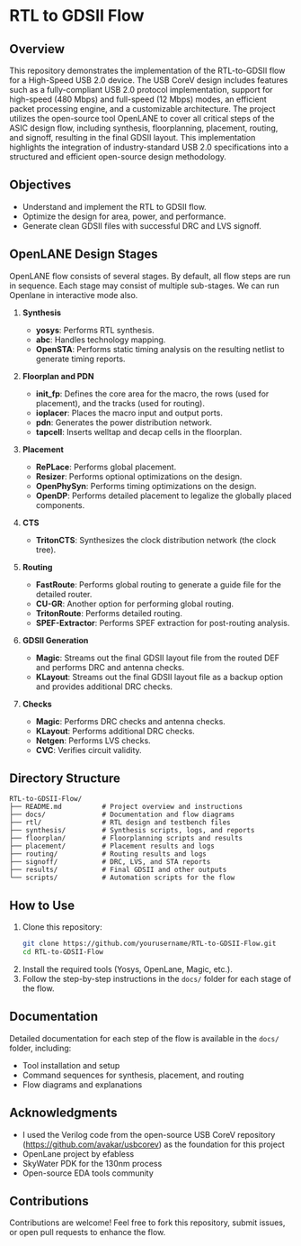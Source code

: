 # RTL to GDSII Flow

## Overview
This repository demonstrates the implementation of the RTL-to-GDSII flow for a High-Speed USB 2.0 device. The USB CoreV design includes features such as a fully-compliant USB 2.0 protocol implementation, support for high-speed (480 Mbps) and full-speed (12 Mbps) modes, an efficient packet processing engine, and a customizable architecture. The project utilizes the open-source tool OpenLANE to cover all critical steps of the ASIC design flow, including synthesis, floorplanning, placement, routing, and signoff, resulting in the final GDSII layout. This implementation highlights the integration of industry-standard USB 2.0 specifications into a structured and efficient open-source design methodology.

## Objectives
- Understand and implement the RTL to GDSII flow.
- Optimize the design for area, power, and performance.
- Generate clean GDSII files with successful DRC and LVS signoff.

  
## OpenLANE Design Stages

OpenLANE flow consists of several stages. By default, all flow steps are run in sequence. Each stage may consist of multiple sub-stages. We can run Openlane in interactive mode also.

1. **Synthesis**
    - **yosys**: Performs RTL synthesis.
    - **abc**: Handles technology mapping.
    - **OpenSTA**: Performs static timing analysis on the resulting netlist to generate timing reports.

2. **Floorplan and PDN**
    - **init_fp**: Defines the core area for the macro, the rows (used for placement), and the tracks (used for routing).
    - **ioplacer**: Places the macro input and output ports.
    - **pdn**: Generates the power distribution network.
    - **tapcell**: Inserts welltap and decap cells in the floorplan.

3. **Placement**
    - **RePLace**: Performs global placement.
    - **Resizer**: Performs optional optimizations on the design.
    - **OpenPhySyn**: Performs timing optimizations on the design.
    - **OpenDP**: Performs detailed placement to legalize the globally placed components.

4. **CTS**
    - **TritonCTS**: Synthesizes the clock distribution network (the clock tree).

5. **Routing**
    - **FastRoute**: Performs global routing to generate a guide file for the detailed router.
    - **CU-GR**: Another option for performing global routing.
    - **TritonRoute**: Performs detailed routing.
    - **SPEF-Extractor**: Performs SPEF extraction for post-routing analysis.

6. **GDSII Generation**
    - **Magic**: Streams out the final GDSII layout file from the routed DEF and performs DRC and antenna checks.
    - **KLayout**: Streams out the final GDSII layout file as a backup option and provides additional DRC checks.

7. **Checks**
    - **Magic**: Performs DRC checks and antenna checks.
    - **KLayout**: Performs additional DRC checks.
    - **Netgen**: Performs LVS checks.
    - **CVC**: Verifies circuit validity.


## Directory Structure
```
RTL-to-GDSII-Flow/
├── README.md          # Project overview and instructions
├── docs/              # Documentation and flow diagrams
├── rtl/               # RTL design and testbench files
├── synthesis/         # Synthesis scripts, logs, and reports
├── floorplan/         # Floorplanning scripts and results
├── placement/         # Placement results and logs
├── routing/           # Routing results and logs
├── signoff/           # DRC, LVS, and STA reports
├── results/           # Final GDSII and other outputs
└── scripts/           # Automation scripts for the flow
```


## How to Use
1. Clone this repository:
   ```bash
   git clone https://github.com/yourusername/RTL-to-GDSII-Flow.git
   cd RTL-to-GDSII-Flow
   ```
2. Install the required tools (Yosys, OpenLane, Magic, etc.).
3. Follow the step-by-step instructions in the `docs/` folder for each stage of the flow.


## Documentation
Detailed documentation for each step of the flow is available in the `docs/` folder, including:
- Tool installation and setup
- Command sequences for synthesis, placement, and routing
- Flow diagrams and explanations

## Acknowledgments
- I used the Verilog code from the open-source USB CoreV repository (https://github.com/avakar/usbcorev) as the foundation for this project
- OpenLane project by efabless
- SkyWater PDK for the 130nm process
- Open-source EDA tools community

## Contributions
Contributions are welcome! Feel free to fork this repository, submit issues, or open pull requests to enhance the flow.

